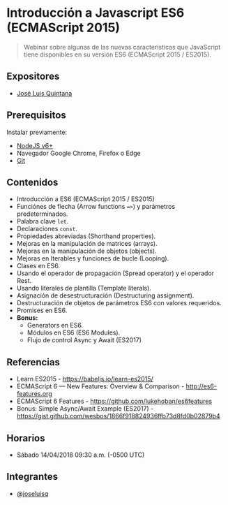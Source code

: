 # Introducción a Javascript ES6 (ECMAScript 2015)

> Webinar sobre algunas de las nuevas características que JavaScript tiene disponibles en su versión ES6 (ECMAScript 2015 / ES2015).

## Expositores
- [José Luis Quintana](https://github.com/joseluisq)

## Prerequisitos

Instalar previamente:

- [NodeJS v6+](https://nodejs.org/en/download/)
- Navegador Google Chrome, Firefox o Edge
- [Git](https://git-scm.com/downloads)

## Contenidos

- Introducción a ES6 (ECMAScript 2015 / ES2015)
- Funciónes de flecha (Arrow functions `=>`) y parámetros predeterminados.
- Palabra clave `let`.
- Declaraciones `const`.
- Propiedades abreviadas (Shorthand properties).
- Mejoras en la manipulación de matrices (arrays).
- Mejoras en la manipulación de objetos (objects).
- Mejoras en Iterables y funciones de bucle (Looping).
- Clases en ES6.
- Usando el operador de propagación (Spread operator) y el operador Rest.
- Usando literales de plantilla (Template literals).
- Asignación de desestructuración (Destructuring assignment).
- Destructuración de objetos de parámetros ES6 con valores requeridos.
- Promises en ES6.
- __Bonus:__
  - Generators en ES6.
  - Módulos en ES6 (ES6 Modules).
  - Flujo de control Async y Await (ES2017)

## Referencias

- Learn ES2015 - https://babeljs.io/learn-es2015/
- ECMAScript 6 — New Features: Overview & Comparison - http://es6-features.org
- ECMAScript 6 Features - https://github.com/lukehoban/es6features
- Bonus: Simple Async/Await Example (ES2017) - https://gist.github.com/wesbos/1866f918824936ffb73d8fd0b02879b4

## Horarios
- Sábado 14/04/2018 09:30 a.m. (-0500 UTC)

## Integrantes
- [@joseluisq](https://github.com/joseluisq)
